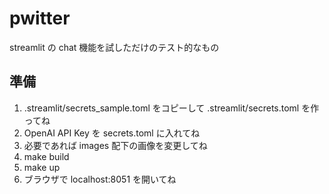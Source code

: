 # pwitter
streamlit の chat 機能を試しただけのテスト的なもの

## 準備
1. .streamlit/secrets_sample.toml をコピーして .streamlit/secrets.toml を作ってね
2. OpenAI API Key を secrets.toml に入れてね
3. 必要であれば images 配下の画像を変更してね
4. make build
5. make up
6. ブラウザで localhost:8051 を開いてね
